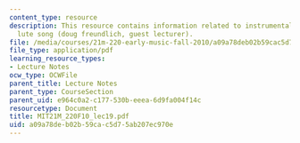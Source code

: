 ```yaml
---
content_type: resource
description: This resource contains information related to instrumental music and
  lute song (doug freundlich, guest lecturer).
file: /media/courses/21m-220-early-music-fall-2010/a09a78deb02b59cac5d75ab207ec970e_MIT21M_220F10_lec19.pdf
file_type: application/pdf
learning_resource_types:
- Lecture Notes
ocw_type: OCWFile
parent_title: Lecture Notes
parent_type: CourseSection
parent_uid: e964c0a2-c177-530b-eeea-6d9fa004f14c
resourcetype: Document
title: MIT21M_220F10_lec19.pdf
uid: a09a78de-b02b-59ca-c5d7-5ab207ec970e
---
```


